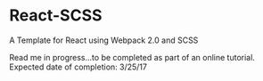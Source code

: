 # React-SCSS
A Template for React using Webpack 2.0 and SCSS

Read me in progress...to be completed as part of an online tutorial. Expected date of completion: 3/25/17
